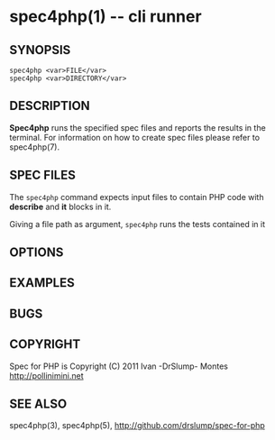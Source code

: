 spec4php(1) -- cli runner
=========================

## SYNOPSIS

    spec4php <var>FILE</var>
    spec4php <var>DIRECTORY</var>


## DESCRIPTION

**Spec4php** runs the specified spec files and reports the results
in the terminal. For information on how to create spec files please
refer to spec4php(7).


## SPEC FILES

The `spec4php` command expects input files to contain PHP code with
**describe** and **it** blocks in it.

Giving a file path as argument, `spec4php` runs the tests contained
in it

## OPTIONS ##

## EXAMPLES ##

## BUGS ##

## COPYRIGHT ##

Spec for PHP is Copyright (C) 2011 Ivan -DrSlump- Montes <http://pollinimini.net>

## SEE ALSO

spec4php(3), spec4php(5),
<http://github.com/drslump/spec-for-php>

[SYNOPSIS]: #SYNOPSIS "SYNOPSIS"
[DESCRIPTION]: #DESCRIPTION "DESCRIPTION"
[SPEC FILES]: #SPEC-FILES "SPEC FILES"
[OPTIONS]: #OPTIONS "OPTIONS"
[EXAMPLES]: #EXAMPLES "EXAMPLES"
[BUGS]: #BUGS "BUGS"
[COPYRIGHT]: #COPYRIGHT "COPYRIGHT"
[SEE ALSO]: #SEE-ALSO "SEE ALSO"


[spec4php(1)]: spec4php.1.ron.html
[spec4php(3)]: spec4php.3.ron.html
[spec4php(5)]: spec4php.5.ron.html
